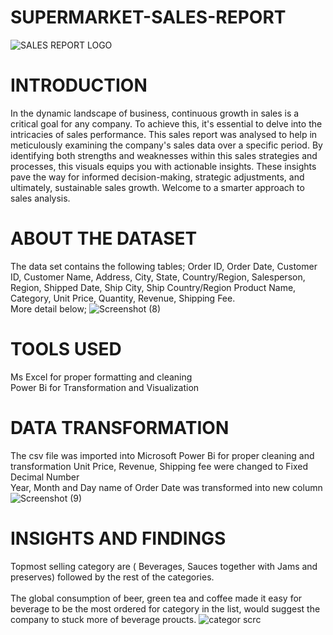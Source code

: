 # SUPERMARKET-SALES-REPORT
![SALES REPORT LOGO](https://github.com/BayoMoh/SUPERMARKET-SALES-REPORT/assets/144594657/658a3491-f371-4080-90c9-cec2083a0251)

# INTRODUCTION
In the dynamic landscape of business, continuous growth in sales is a critical goal for any company. To achieve this, it's essential to delve into the intricacies of sales performance. This sales report was analysed to help in meticulously examining the company's sales data over a specific period. By identifying both strengths and weaknesses within this sales strategies and processes, this visuals equips you with actionable insights. These insights pave the way for informed decision-making, strategic adjustments, and ultimately, sustainable sales growth. Welcome to a smarter approach to sales analysis.
# ABOUT THE DATASET
The data set contains the following tables; Order ID, Order Date, Customer ID, Customer Name, Address, City, State, Country/Region,	Salesperson,	Region,	Shipped Date,	Ship City,	Ship Country/Region	Product Name,	Category,	Unit Price,	Quantity,	Revenue,	Shipping Fee. 
<br> More detail below;
![Screenshot (8)](https://github.com/BayoMoh/SUPERMARKET-SALES-REPORT/assets/144594657/864b1315-a9fc-4bdc-a951-16ea511326f2)
# TOOLS USED
Ms Excel for proper formatting and cleaning
<br> Power Bi for Transformation and Visualization
# DATA TRANSFORMATION
The csv file was imported into Microsoft Power Bi for proper cleaning and transformation 
Unit Price, Revenue, Shipping fee were changed to Fixed Decimal Number
<br> Year, Month and Day name of Order Date was transformed into new column
![Screenshot (9)](https://github.com/BayoMoh/SUPERMARKET-SALES-REPORT/assets/144594657/87782a8f-b9d0-407f-89bd-de3cd3d8a9cc)

# INSIGHTS AND FINDINGS
Topmost selling category are ( Beverages, Sauces together with Jams and preserves) followed by the rest of the categories.   
<br> The global consumption of beer, green tea and coffee made it easy for beverage to be the most ordered for category in the list, would suggest the company to stuck more of beverage proucts.
![categor scrc](https://github.com/BayoMoh/SUPERMARKET-SALES-REPORT/assets/144594657/14f090dd-7fd4-4987-b2ae-99a01b94ded7)


